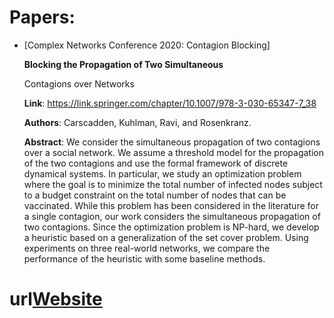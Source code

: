 # Papers:
* [Complex Networks Conference 2020: Contagion Blocking]

    **Blocking the Propagation of Two Simultaneous**

    Contagions over Networks

    **Link**: https://link.springer.com/chapter/10.1007/978-3-030-65347-7_38
    
    **Authors**: Carscadden, Kuhlman, Ravi, and Rosenkranz.

    **Abstract**:  We consider the simultaneous propagation of two contagions over a social
        network. We assume a threshold model for the propagation of the two contagions and
        use the formal framework of discrete dynamical systems. In particular, we study an
        optimization problem where the goal is to minimize the total number of infected nodes
        subject to a budget constraint on the total number of nodes that can be vaccinated.
        While this problem has been considered in the literature for a single contagion, our
        work considers the simultaneous propagation of two contagions. Since the optimization
        problem is NP-hard, we develop a heuristic based on a generalization of the set cover
        problem. Using experiments on three real-world networks, we compare the performance
        of the heuristic with some baseline methods.
# url[Website](https://hcars.github.io/)
